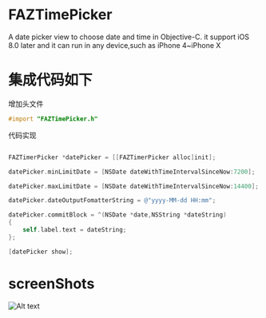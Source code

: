 # FAZTimePicker
 A date picker view to choose date and time in Objective-C. it support iOS 8.0 later and it can run in any device,such as iPhone 4~iPhone X


# 集成代码如下
增加头文件

``` Objective-C
#import "FAZTimePicker.h"
```
代码实现
``` Objective-C

FAZTimerPicker *datePicker = [[FAZTimerPicker alloc]init];

datePicker.minLimitDate = [NSDate dateWithTimeIntervalSinceNow:7200];

datePicker.maxLimitDate = [NSDate dateWithTimeIntervalSinceNow:14400];

datePicker.dateOutputFomatterString = @"yyyy-MM-dd HH:mm";

datePicker.commitBlock = ^(NSDate *date,NSString *dateString)
{
    self.label.text = dateString;
};

[datePicker show];

```

# screenShots
![Alt text](https://github.com/FicentAlanZeng/TimePicker/blob/master/image.gif?raw=true)
